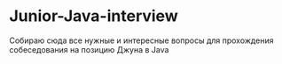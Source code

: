 # Junior-Java-interview
Собираю сюда все нужные и интересные вопросы для прохождения собеседования на позицию Джуна в Java
